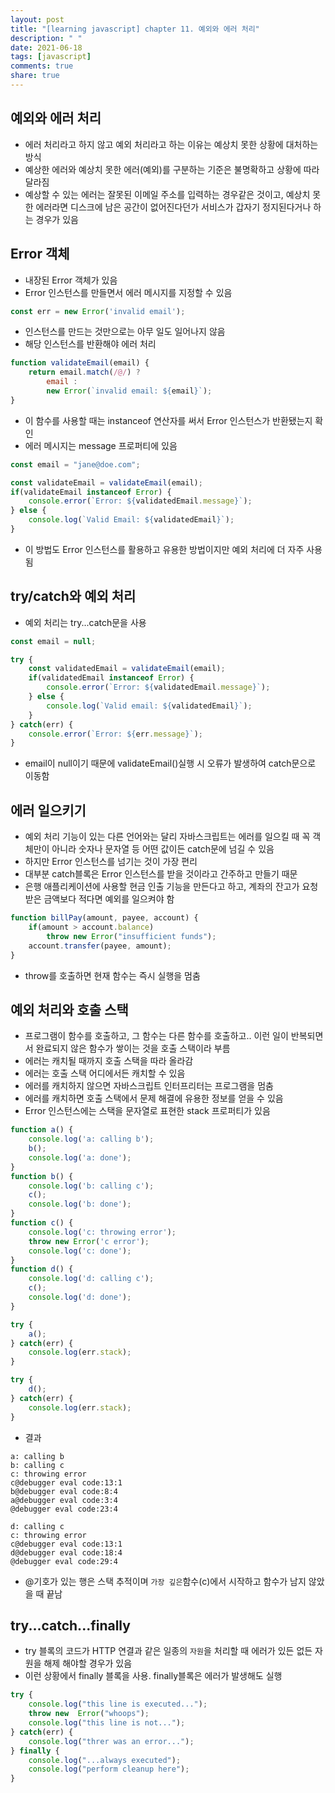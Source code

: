 ```yaml
---
layout: post
title: "[learning javascript] chapter 11. 예외와 에러 처리"
description: " "
date: 2021-06-18
tags: [javascript]
comments: true
share: true
---
```


## 예외와 에러 처리

- 에러 처리라고 하지 않고 예외 처리라고 하는 이유는 예상치 못한 상황에 대처하는 방식
- 예상한 에러와 예상치 못한 에러(예외)를 구분하는 기준은 불명확하고 상황에 따라 달라짐
- 예상할 수 있는 에러는 잘못된 이메일 주소를 입력하는 경우같은 것이고, 예상치 못한 에러라면 디스크에 남은 공간이 없어진다던가 서비스가 갑자기 정지된다거나 하는 경우가 있음

## Error 객체
- 내장된 Error 객체가 있음
- Error 인스턴스를 만들면서 에러 메시지를 지정할 수 있음
```javascript
const err = new Error('invalid email');
```
- 인스턴스를 만드는 것만으로는 아무 일도 일어나지 않음
- 해당 인스턴스를 반환해야 에러 처리
```javascript
function validateEmail(email) {
    return email.match(/@/) ?
        email : 
        new Error(`invalid email: ${email}`);
}
```
- 이 함수를 사용할 때는 instanceof 연산자를 써서 Error 인스턴스가 반환됐는지 확인
- 에러 메시지는 message 프로퍼티에 있음
```javascript
const email = "jane@doe.com";

const validateEmail = validateEmail(email);
if(validateEmail instanceof Error) {
    console.error(`Error: ${validatedEmail.message}`);
} else {
    console.log(`Valid Email: ${validatedEmail}`);
}
```
- 이 방법도 Error 인스턴스를 활용하고 유용한 방법이지만 예외 처리에 더 자주 사용됨

## try/catch와 예외 처리
- 예외 처리는 try...catch문을 사용
```javascript
const email = null;

try {
    const validatedEmail = validateEmail(email);
    if(validatedEmail instanceof Error) {
        console.error(`Error: ${validatedEmail.message}`);
    } else {
        console.log(`Valid email: ${validatedEmail}`);
    }
} catch(err) {
    console.error(`Error: ${err.message}`);
}
```
- email이 null이기 때문에 validateEmail()실행 시 오류가 발생하여 catch문으로 이동함

## 에러 일으키기
- 예외 처리 기능이 있는 다른 언어와는 달리 자바스크립트는 에러를 일으킬 때 꼭 객체만이 아니라 숫자나 문자열 등 어떤 값이든 catch문에 넘길 수 있음
- 하지만 Error 인스턴스를 넘기는 것이 가장 편리
- 대부분 catch블록은 Error 인스턴스를 받을 것이라고 간주하고 만들기 때문
- 은행 애플리케이션에 사용할 현금 인출 기능을 만든다고 하고, 계좌의 잔고가 요청받은 금액보다 적다면 예외를 일으켜야 함
```javascript
function billPay(amount, payee, account) {
    if(amount > account.balance)
        throw new Error("insufficient funds");
    account.transfer(payee, amount);
}
```
- throw를 호출하면 현재 함수는 즉시 실행을 멈춤

## 예외 처리와 호출 스택
- 프로그램이 함수를 호출하고, 그 함수는 다른 함수를 호출하고.. 이런 일이 반복되면서 완료되지 않은 함수가 쌓이는 것을 호출 스택이라 부름
- 에러는 캐치될 때까지 호출 스택을 따라 올라감
- 에러는 호출 스택 어디에서든 캐치할 수 있음
- 에러를 캐치하지 않으면 자바스크립트 인터프리터는 프로그램을 멈춤
- 에러를 캐치하면 호출 스택에서 문제 해결에 유용한 정보를 얻을 수 있음
- Error 인스턴스에는 스택을 문자열로 표현한 stack 프로퍼티가 있음
```javascript
function a() {
    console.log('a: calling b');
    b();
    console.log('a: done');
}
function b() {
    console.log('b: calling c');
    c();
    console.log('b: done');
}
function c() {
    console.log('c: throwing error');
    throw new Error('c error');
    console.log('c: done');
}
function d() {
    console.log('d: calling c');
    c();
    console.log('d: done');
}

try {
    a();
} catch(err) {
    console.log(err.stack);
}

try {
    d();
} catch(err) {
    console.log(err.stack);
}
```
- 결과
```
a: calling b
b: calling c
c: throwing error
c@debugger eval code:13:1
b@debugger eval code:8:4
a@debugger eval code:3:4
@debugger eval code:23:4

d: calling c
c: throwing error
c@debugger eval code:13:1
d@debugger eval code:18:4
@debugger eval code:29:4
```
- @기호가 있는 행은 스택 추적이며 `가장 깊은`함수(c)에서 시작하고 함수가 남지 않았을 때 끝남

## try...catch...finally
- try 블록의 코드가 HTTP 연결과 같은 일종의 `자원`을 처리할 때 에러가 있든 없든 자원을 해제 해야할 경우가 있음
- 이런 상황에서 finally 블록을 사용. finally블록은 에러가 발생해도 실행
```javascript
try {
    console.log("this line is executed...");
    throw new  Error("whoops");
    console.log("this line is not...");
} catch(err) {
    console.log("threr was an error...");
} finally {
    console.log("...always executed");
    console.log("perform cleanup here");
}
```
